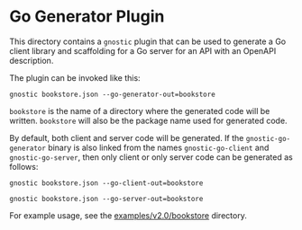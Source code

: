 # Go Generator Plugin

This directory contains a `gnostic` plugin that can be used to generate a Go client library and scaffolding for a Go server for an API with an OpenAPI description.

The plugin can be invoked like this:

	gnostic bookstore.json --go-generator-out=bookstore

`bookstore` is the name of a directory where the generated code will be written.
`bookstore` will also be the package name used for generated code.

By default, both client and server code will be generated. If the `gnostic-go-generator` binary is also linked from the names `gnostic-go-client` and `gnostic-go-server`, then only client or only server code can be generated as follows:

	gnostic bookstore.json --go-client-out=bookstore

	gnostic bookstore.json --go-server-out=bookstore

For example usage, see the [examples/v2.0/bookstore](examples/v2.0/bookstore) directory.